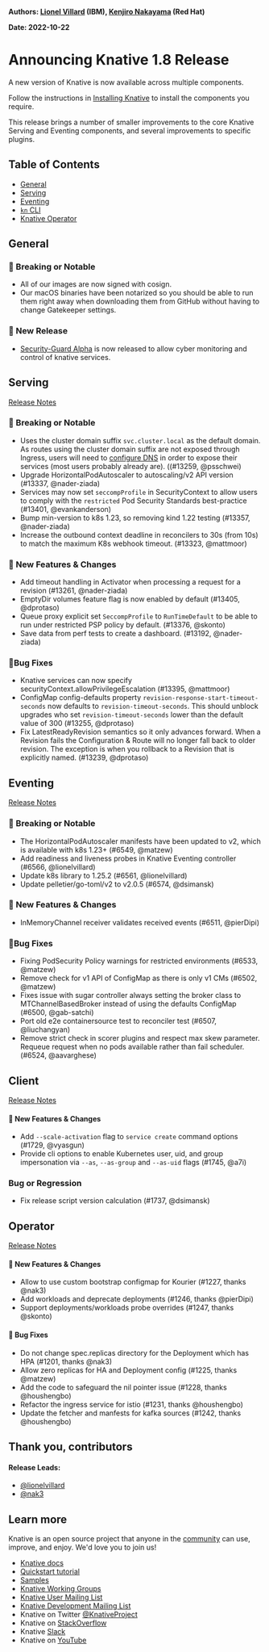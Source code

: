 **Authors: [Lionel Villard](https://github.com/lionelvillard) (IBM), [Kenjiro Nakayama](https://github.com/nak3) (Red Hat)**

**Date: 2022-10-22**

# Announcing Knative 1.8 Release

A new version of Knative is now available across multiple components.

Follow the instructions in [Installing Knative](https://knative.dev/docs/install/) to install the components you require.

This release brings a number of smaller improvements to the core Knative Serving and Eventing components, and several improvements to specific plugins.

## Table of Contents
- [General](#general)
- [Serving](#serving)
- [Eventing](#eventing)
- [`kn` CLI](#client)
- [Knative Operator](#operator)

## General

### 🚨 Breaking or Notable

* All of our images are now signed with cosign.
* Our macOS binaries have been notarized so you should be able to run them right away when downloading them from GitHub without having to change Gatekeeper settings.

### 💫 New Release

* [Security-Guard Alpha](https://github.com/knative-sandbox/security-guard/releases/tag/v0.2.0) is now released to allow cyber monitoring and control of knative services.

## Serving

[Release Notes](https://github.com/knative/serving/releases/tag/knative-v1.8.0)

### 🚨 Breaking or Notable

- Uses the cluster domain suffix `svc.cluster.local` as the default domain. As routes using the cluster domain suffix are not exposed through Ingress, users will need to [configure DNS](https://knative.dev/docs/install/yaml-install/serving/install-serving-with-yaml/#configure-dns) in order to expose their services (most users probably already are). ((#13259, @psschwei)
- Upgrade HorizontalPodAutoscaler to autoscaling/v2 API version (#13337, @nader-ziada)
- Services may now set `seccompProfile` in SecurityContext to allow users to comply with the `restricted` Pod Security Standards best-practice (#13401, @evankanderson)
- Bump min-version to k8s 1.23, so removing kind 1.22 testing (#13357, @nader-ziada)
- Increase the outbound context deadline in reconcilers to 30s (from 10s) to match the maximum K8s webhook timeout. (#13323, @mattmoor)

### 💫 New Features & Changes

- Add timeout handling in Activator  when processing a request for a revision (#13261, @nader-ziada)
- EmptyDir volumes feature flag is now enabled by default (#13405, @dprotaso)
- Queue proxy explicit set `SeccompProfile` to `RunTimeDefault` to be able to run under restricted PSP policy by default. (#13376, @skonto)
- Save data from perf tests to create a dashboard. (#13192, @nader-ziada)

### 🐞Bug Fixes

- Knative services can now specify securityContext.allowPrivilegeEscalation (#13395, @mattmoor)
- ConfigMap config-defaults property `revision-response-start-timeout-seconds` now defaults to `revision-timeout-seconds`. This should unblock upgrades who set `revision-timeout-seconds` lower than the default value of 300 (#13255, @dprotaso)
- Fix LatestReadyRevision semantics so it only advances forward. When a Revision fails the Configuration & Route will no longer fall back to older revision. The exception is when you rollback to a Revision that is explicitly named. (#13239, @dprotaso)

## Eventing

[Release Notes](https://github.com/knative/eventing/releases/tag/knative-v1.8.0)

### 🚨 Breaking or Notable

* The HorizontalPodAutoscaler manifests have been updated to v2, which is available with k8s 1.23+ (#6549, @matzew)
* Add readiness and liveness probes in Knative Eventing controller (#6566, @lionelvillard)
* Update k8s library to 1.25.2 (#6561, @lionelvillard)
* Update pelletier/go-toml/v2 to v2.0.5 (#6574, @dsimansk)

### 💫 New Features & Changes

* InMemoryChannel receiver validates received events (#6511, @pierDipi)

### 🐞Bug Fixes

* Fixing PodSecurity Policy warnings for restricted environments (#6533, @matzew)
* Remove check for v1 API of ConfigMap as there is only v1 CMs (#6502, @matzew)
* Fixes issue with sugar controller always setting the broker class to MTChannelBasedBroker instead of using the defaults ConfigMap (#6500, @gab-satchi)
* Port old e2e containersource test to reconciler test (#6507, @liuchangyan)
* Remove strict check in scorer plugins and respect max skew parameter. Requeue request when no pods available rather than fail scheduler. (#6524, @aavarghese)

## Client

[Release Notes](https://github.com/knative/client/releases/tag/knative-v1.8.0)

#### 💫 New Features & Changes

* Add `--scale-activation` flag to `service create` command options (#1729, @vyasgun)
* Provide cli options to enable Kubernetes user, uid, and group impersonation via `--as`, `--as-group` and `--as-uid` flags (#1745, @a7i)

### Bug or Regression

* Fix release script version calculation (#1737, @dsimansk)

## Operator

[Release Notes](https://github.com/knative/operator/releases/tag/knative-v1.8.0)

#### 💫 New Features & Changes

* Allow to use custom bootstrap configmap for Kourier (#1227, thanks @nak3)
* Add workloads and deprecate deployments (#1246, thanks @pierDipi)
* Support deployments/workloads probe overrides (#1247, thanks @skonto)

#### 🐞 Bug Fixes

* Do not change spec.replicas directory for the Deployment which has HPA (#1201, thanks @nak3)
* Allow zero replicas for HA and Deployment config (#1225, thanks @matzew)
* Add the code to safeguard the nil pointer issue (#1228, thanks @houshengbo)
* Refactor the ingress service for istio (#1231, thanks @houshengbo)
* Update the fetcher and manfests for kafka sources (#1242, thanks @houshengbo)

## Thank you, contributors

#### Release Leads:

- [@lionelvillard](https://github.com/lionelvillard)
- [@nak3](https://github.com/nak3)

## Learn more

Knative is an open source project that anyone in the [community](https://knative.dev/docs/community/) can use, improve, and enjoy. We'd love you to join us!

- [Knative docs](https://knative.dev/docs)
- [Quickstart tutorial](https://knative.dev/docs/getting-started)
- [Samples](https://knative.dev/docs/samples)
- [Knative Working Groups](https://github.com/knative/community/blob/main/working-groups/WORKING-GROUPS.md)
- [Knative User Mailing List](https://groups.google.com/forum/#!forum/knative-users)
- [Knative Development Mailing List](https://groups.google.com/forum/#!forum/knative-dev)
- Knative on Twitter [@KnativeProject](https://twitter.com/KnativeProject)
- Knative on [StackOverflow](https://stackoverflow.com/questions/tagged/knative)
- Knative [Slack](https://slack.knative.dev)
- Knative on [YouTube](https://www.youtube.com/channel/UCq7cipu-A1UHOkZ9fls1N8A)
